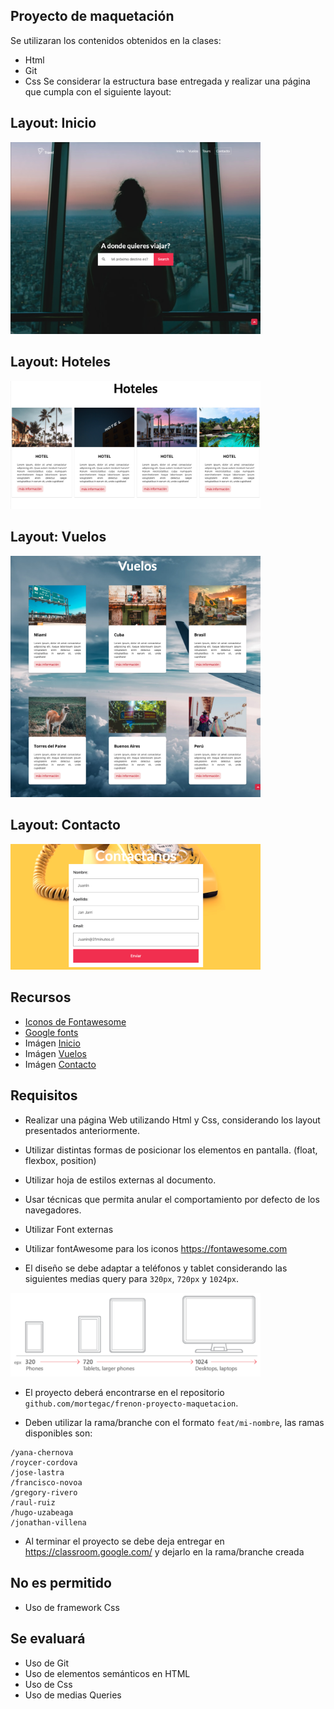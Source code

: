 



## Proyecto de maquetación
Se utilizaran los contenidos obtenidos en la clases:
- Html
- Git
- Css
Se considerar la estructura base entregada y realizar una página que cumpla con el siguiente layout:

## Layout: Inicio
<img src="readme-images/uno.png" width="400" />


## Layout: Hoteles
<img src="readme-images/dos.png" width="400" />



## Layout: Vuelos
<img src="readme-images/tres.png" width="400" />


## Layout: Contacto
<img src="readme-images/cuatro.png" width="400" />


## Recursos

- [Iconos de Fontawesome](https://fontawesome.com) 
- [Google fonts](https://fonts.google.com/specimen/Lato?query=lato) 
- Imágen  [Inicio](https://source.unsplash.com/G8rRItjrwkA) 
- Imágen [Vuelos](https://source.unsplash.com/BvuZn3FhEdU) 
- Imágen [Contacto](https://source.unsplash.com/-haAxbjiHds) 


## Requisitos
- Realizar una página Web utilizando Html y Css, considerando los layout presentados anteriormente.

- Utilizar distintas formas de posicionar los elementos en pantalla.  (float, flexbox, position)

- Utilizar hoja de estilos externas al documento.

- Usar técnicas que permita anular el comportamiento por defecto de los navegadores.

- Utilizar Font externas

- Utilizar fontAwesome para los iconos https://fontawesome.com

- El diseño se debe adaptar a teléfonos y tablet considerando las siguientes medias query para `320px`, `720px` y `1024px`.

<img src="readme-images/cinco.png" width="400" />

- El proyecto deberá encontrarse en el repositorio  `github.com/mortegac/frenon-proyecto-maquetacion`.

- Deben utilizar la rama/branche con el formato `feat/mi-nombre`, las ramas disponibles son:
```
/yana-chernova
/roycer-cordova
/jose-lastra
/francisco-novoa
/gregory-rivero
/raul-ruiz
/hugo-uzabeaga
/jonathan-villena
```

- Al terminar el proyecto se debe deja entregar en https://classroom.google.com/ y dejarlo en la rama/branche creada


## No es permitido

- Uso de framework Css


## Se evaluará

- Uso de Git
- Uso de elementos semánticos en HTML
- Uso de Css
- Uso de medias Queries
